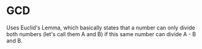 # GCD

Uses Euclid's Lemma, which basically states that a number can only divide both numbers (let's call them A and B) if this same number can divide A - B and B.
